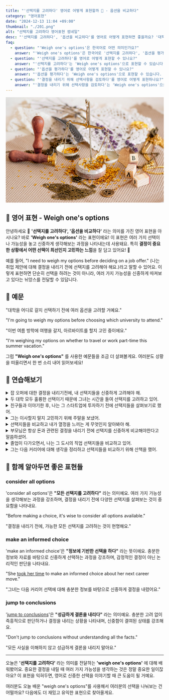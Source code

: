 ```yaml
---
title: "'선택지를 고려하다' 영어로 어떻게 표현할까 🤔 - 옵션을 비교하다"
category: "영어표현"
date: "2024-12-13 11:04 +09:00"
thumbnail: "./201.png"
alt: "선택지를 고려하다 영어표현 썸네일"
desc: "'선택지를 고려하다', '옵션을 비교하다'를 영어로 어떻게 표현하면 좋을까요? '대학을 어디로 갈지 선택하기 전에 여러 옵션을 고려할 거예요.', '이번 여름 방학에 여행을 갈지, 아르바이트를 할지 고민 중이에요.' 등을 영어로 표현하는 법을 배워봅시다. 다양한 예문을 통해서 연습하고 본인의 표현으로 만들어 보세요."
faq:
  - question: "'Weigh one's options'은 한국어로 어떤 의미인가요?"
    answer: "'Weigh one's options'은 한국어로 '선택지를 고려하다', '옵션을 평가하다', '결정을 내리기 위해 선택사항을 검토하다' 등으로 번역될 수 있습니다."
  - question: "'선택지를 고려하다'를 영어로 어떻게 표현할 수 있나요?"
    answer: "'선택지를 고려하다'는 'Weigh one's options'으로 표현할 수 있습니다. 예를 들어, '나는 여러 가지 선택지를 고려하고 있어'는 'I am weighing my options'로 말할 수 있습니다."
  - question: "'옵션을 평가하다'를 영어로 어떻게 표현할 수 있나요?"
    answer: "'옵션을 평가하다'는 'Weigh one's options'으로 표현할 수 있습니다. 예를 들어, '그는 새로운 직업에 대해 옵션을 평가하고 있다'는 'He is weighing his options regarding the new job'로 말할 수 있습니다."
  - question: "'결정을 내리기 위해 선택사항을 검토하다'를 영어로 어떻게 표현하나요?"
    answer: "'결정을 내리기 위해 선택사항을 검토하다'는 'Weigh one's options'으로 표현할 수 있습니다. 예를 들어, '그녀는 대학 선택을 위해 여러 선택사항을 검토하고 있다'는 'She is weighing her options for college selection'으로 표현할 수 있습니다."
---
```


![저울에 올라가있는 금들](./201-1.jpg)

## 🌟 영어 표현 - Weigh one's options

안녕하세요 👋 **'선택지를 고려하다', '옵션을 비교하다'** 라는 의미를 가진 영어 표현을 아시나요? 바로 **'Weigh one's options'** 라는 표현이에요! 이 표현은 여러 가지 선택이나 가능성을 놓고 신중하게 생각해보는 과정을 나타내는데 사용돼요. 특히 **결정이 중요한 상황에서 어떤 선택이 최선인지 고민하는 느낌**을 잘 담고 있어요! 🤔

예를 들어, "I need to weigh my options before deciding on a job offer." (나는 취업 제안에 대해 결정을 내리기 전에 선택지를 고려해야 해요.)라고 말할 수 있어요. 이렇게 표현하면 단순히 선택을 하려는 것이 아니라, 여러 가지 가능성을 신중하게 따져보고 있다는 뉘앙스를 전달할 수 있답니다.

<div 
  data-inline-banner="🎉 새해에는 스픽 AI와 함께 영어 공부하자" 
  data-inline-banner-subtext="설날 특별 할인으로 최대 70% 할인! (~2/3)" 
  data-inline-banner-link="https://app.usespeak.com/kr-ko/sale/kr-affiliate-special/?ref=engple-inline"
  data-inline-banner-caption="해당 링크를 통해 구매시 일정액의 수수료를 지급받습니다.">
</div>

## 📖 예문

"대학을 어디로 갈지 선택하기 전에 여러 옵션을 고려할 거예요."

"I'm going to weigh my options before choosing which university to attend."

"이번 여름 방학에 여행을 갈지, 아르바이트를 할지 고민 중이에요."

"I'm weighing my options on whether to travel or work part-time this summer vacation."

그럼 **"Weigh one's options"** 를 사용한 예문들을 조금 더 살펴볼게요. 여러분도 상황을 떠올리면서 한 번 소리 내어 읽어보세요!

## 💬 연습해보기

<details>
<summary>잡 오퍼에 대한 결정을 내리기전에, 내 선택지들을 신중하게 고려해야 해.</summary>
<span>Before <a href="/blog/vocab-1/010.make-a-decision/">making a decision</a> about the job offer, I really need to weigh my options carefully.</span>
</details>

<details>
<summary>두 대학 모두 훌륭한 선택이기 때문에 그녀는 시간을 들여 선택지를 고려하고 있어.</summary>
<span>She's taking her time to weigh her options since both colleges are excellent choices.</span>
</details>

<details>
<summary>친구들과 이야기한 후, 나는 그 스타트업에 투자하기 전에 선택지들을 살펴보기로 했어.</summary>
<span>After talking with my friends, I <a href="/blog/in-english/062.decide-to/">decided to</a> weigh my options before investing in that startup.</span>
</details>

<details>
<summary>그는 이사할지 말지 고민하기 위해 주말을 보냈어.</summary>
<span>He spent the weekend <a href="/blog/in-english/117.try-to/">trying to</a> weigh his options about whether to move or stay put.</span>
</details>

<details>
<summary>선택지들을 비교하고 내가 열정을 느끼는 게 무엇인지 알아봐야 해.</summary>
<span>I need to weigh my options and <a href="/blog/in-english/170.figure-out/">figure out</a> what I'm passionate about.</span>
</details>

<details>
<summary>부모님은 항상 돈과 관련된 결정을 내리기 전에 선택지를 신중하게 비교해야한다고 말씀하셨어.</summary>
<span>My parents always told me to weigh my options before making any financial decisions.</span>
</details>

<details>
<summary>졸업이 다가오면서, 나는 그 도시의 직업 선택지들을 비교하고 있어.</summary>
<span>With graduation around the corner, I've been <a href="/blog/in-english/117.try-to/">trying to</a> weigh my options for jobs in the city.</span>
</details>

<details>
<summary>그는 다음 커리어에 대해 생각을 정리하고 선택지들을 비교하기 위해 산책을 했어.</summary>
<span>He took a walk to clear his head and weigh his options regarding his next career move.</span>
</details>

## 🤝 함께 알아두면 좋은 표현들

### consider all options

'consider all options'은 **"모든 선택지를 고려하다"** 라는 의미예요. 여러 가지 가능성을 생각해보는 과정을 강조하며, 결정을 내리기 전에 다양한 선택지를 살펴보는 것이 중요함을 나타내요.

"Before making a choice, it's wise to consider all options available."

"결정을 내리기 전에, 가능한 모든 선택지를 고려하는 것이 현명해요."

### make an informed choice

'make an informed choice'은 **"정보에 기반한 선택을 하다"** 라는 뜻이에요. 충분한 정보와 자료를 바탕으로 신중하게 선택하는 과정을 강조하며, 감정적인 결정이 아닌 논리적인 판단을 나타내요.

"She <a href="/blog/in-english/215.take-one's-time/">took her time</a> to make an informed choice about her next career move."

"그녀는 다음 커리어 선택에 대해 충분한 정보를 바탕으로 신중하게 결정을 내렸어요."

### jump to conclusions

'[jump to conclusions](/blog/in-english/203.jump-to-conclusions/)'은 **"성급하게 결론을 내리다"** 라는 의미예요. 충분한 고려 없이 즉흥적으로 판단하거나 결정을 내리는 상황을 나타내며, 신중함이 결여된 상태를 강조해요.

"Don't jump to conclusions without understanding all the facts."

"모든 사실을 이해하지 않고 성급하게 결론을 내리지 말아요."

---

오늘은 **'선택지를 고려하다'** 라는 의미를 전달하는 **'weigh one's options'** 에 대해 배워봤어요. 중요한 결정을 내릴 때 여러 가지 가능성을 생각하는 것은 정말 중요한 일이잖아요? 이 표현을 익혀두면, 영어로 신중한 선택을 이야기할 때 큰 도움이 될 거예요.

여러분도 오늘 배운 "weigh one's options"를 사용해서 여러분의 선택을 나눠보는 건 어떨까요? 다음에도 더 재밌고 유익한 표현으로 찾아올게요.

